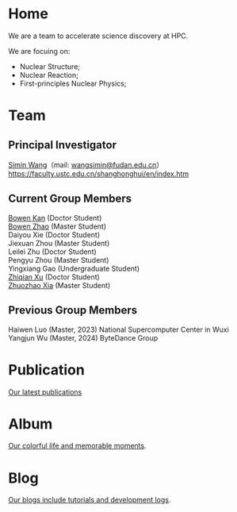 # Home
We are a team to accelerate science discovery at HPC.  

We are focuing on:

- Nuclear Structure;
- Nuclear Reaction;
- First-principles Nuclear Physics;


# Team

## Principal Investigator

[Simin Wang](http://www.hfnl.ustc.edu.cn/detail?id=21014)（mail: wangsimin@fudan.edu.cn）  
https://faculty.ustc.edu.cn/shanghonghui/en/index.htm  

## Current Group Members 
[Bowen Kan](/FUDAN_GIANT/member/bowenkan) (Doctor Student)  
[Bowen Zhao](/FUDAN_GIANT/member/bowenzhao) (Master Student)  
Daiyou Xie (Doctor Student)  
Jiexuan Zhou (Master Student)  
Leilei Zhu (Doctor Student)  
Pengyu Zhou (Master Student)  
Yingxiang Gao (Undergraduate Student)  
[Zhiqian Xu](/FUDAN_GIANT/member/zhiqianxu) (Doctor Student)  
[Zhuozhao Xia](https://xiazhuozhao.com) (Master Student)  

## Previous Group Members
Haiwen Luo (Master, 2023) National Supercomputer Center in Wuxi  
Yangjun Wu (Master, 2024) ByteDance Group

# Publication
[Our latest publications](/FUDAN_GIANT/publication/pub_other.html)

<!-- [Old version](https://quantumict.github.io/QuantumICT/publication/publications). -->

# Album
[Our colorful life and memorable moments](/FUDAN_GIANT/album/index).

# Blog
[Our blogs include tutorials and development logs](/FUDAN_GIANT/blog/).

<!-- # Group Meeting -->
<!-- [Our group meeting records](https://quantumict.github.io/QuantumICT/group_meeting).-->